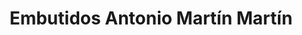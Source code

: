 ---
title: "Embutidos Antonio Martín Martín"
url: /nava-de-bejar/embutidos-antonio-martin-martin/
shop: carnicero
---